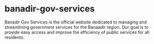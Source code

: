 # banadir-gov-services
Banadir Gov Services is the official website dedicated to managing and streamlining government services for the Banaadir region. Our goal is to provide easy access and improve the efficiency of public services for all residents.
